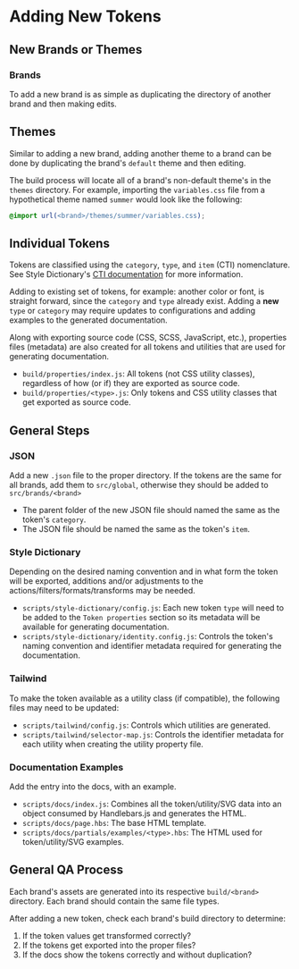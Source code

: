 # Adding New Tokens

## New Brands or Themes

### Brands

To add a new brand is as simple as duplicating the directory of another brand and then making edits.

## Themes

Similar to adding a new brand, adding another theme to a brand can be done by duplicating the brand's `default` theme and then editing.

The build process will locate all of a brand's non-default theme's in the `themes` directory. For example, importing the `variables.css` file from a hypothetical theme named `summer` would look like the following:

```css
@import url(<brand>/themes/summer/variables.css);
```

## Individual Tokens

Tokens are classified using the `category`, `type`, and `item` (CTI) nomenclature. See Style Dictionary's [CTI documentation](https://amzn.github.io/style-dictionary/#/tokens?id=category-type-item) for more information.

Adding to existing set of tokens, for example: another color or font, is straight forward, since the `category` and `type` already exist. Adding a **new** `type` or `category` may require updates to configurations and adding examples to the generated documentation.

Along with exporting source code (CSS, SCSS, JavaScript, etc.), properties files (metadata) are also created for all tokens and utilities that are used for generating documentation.

- `build/properties/index.js`: All tokens (not CSS utility classes), regardless of how (or if) they are exported as source code.
- `build/properties/<type>.js`: Only tokens and CSS utility classes that get exported as source code.

## General Steps

### JSON

Add a new `.json` file to the proper directory. If the tokens are the same for all brands, add them to `src/global`, otherwise they should be added to `src/brands/<brand>`

- The parent folder of the new JSON file should named the same as the token's `category`.
- The JSON file should be named the same as the token's `item`.

### Style Dictionary

Depending on the desired naming convention and in what form the token will be exported, additions and/or adjustments to the actions/filters/formats/transforms may be needed.

- `scripts/style-dictionary/config.js`: Each new token `type` will need to be added to the `Token properties` section so its metadata will be available for generating documentation.
- `scripts/style-dictionary/identity.config.js`: Controls the token's naming convention and identifier metadata required for generating the documentation.

### Tailwind

To make the token available as a utility class (if compatible), the following files may need to be updated:

- `scripts/tailwind/config.js`: Controls which utilities are generated.
- `scripts/tailwind/selector-map.js`: Controls the identifier metadata for each utility when creating the utility property file.

### Documentation Examples

Add the entry into the docs, with an example.

- `scripts/docs/index.js`: Combines all the token/utility/SVG data into an object consumed by Handlebars.js and generates the HTML.
- `scripts/docs/page.hbs`: The base HTML template.
- `scripts/docs/partials/examples/<type>.hbs`: The HTML used for token/utility/SVG examples.

## General QA Process

Each brand's assets are generated into its respective `build/<brand>` directory. Each brand should contain the same file types.

After adding a new token, check each brand's build directory to determine:

1. If the token values get transformed correctly?
2. If the tokens get exported into the proper files?
3. If the docs show the tokens correctly and without duplication?
